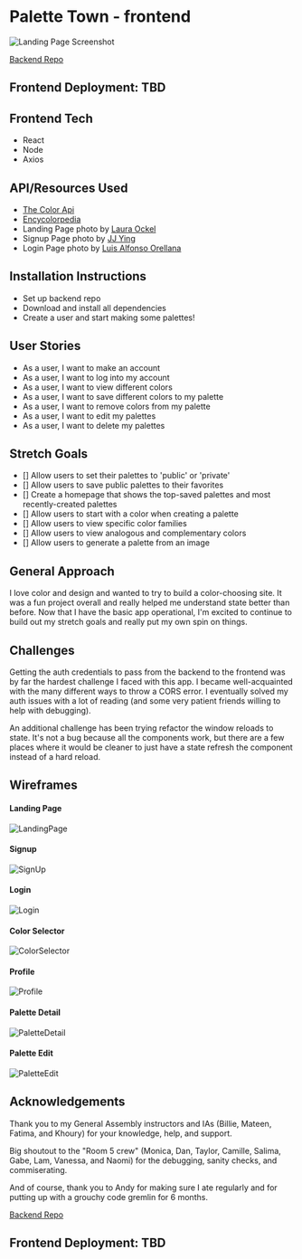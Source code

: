 # Palette Town - frontend

![Landing Page Screenshot](/landing_page.png)


[Backend Repo](https://github.com/ecguerra/Project_4_backend)
## Frontend Deployment: TBD


## Frontend Tech
* React
* Node
* Axios


## API/Resources Used
* [The Color Api](https://www.thecolorapi.com/)
* [Encycolorpedia](https://encycolorpedia.com/)
* Landing Page photo by [Laura Ockel](https://unsplash.com/@viazavier)
* Signup Page photo by [JJ Ying](https://unsplash.com/@jjying)
* Login Page photo by [Luis Alfonso Orellana](https://unsplash.com/@alphonzs)


## Installation Instructions
* Set up backend repo
* Download and install all dependencies
* Create a user and start making some palettes!


## User Stories
* As a user, I want to make an account
* As a user, I want to log into my account
* As a user, I want to view different colors
* As a user, I want to save different colors to my palette
* As a user, I want to remove colors from my palette
* As a user, I want to edit my palettes
* As a user, I want to delete my palettes

## Stretch Goals
- [] Allow users to set their palettes to 'public' or 'private'
- [] Allow users to save public palettes to their favorites
- [] Create a homepage that shows the top-saved palettes and most recently-created palettes
- [] Allow users to start with a color when creating a palette
- [] Allow users to view specific color families
- [] Allow users to view analogous and complementary colors
- [] Allow users to generate a palette from an image


## General Approach
I love color and design and wanted to try to build a color-choosing site. It was a fun project overall and really helped me understand state better than before. Now that I have the basic app operational, I'm excited to continue to build out my stretch goals and really put my own spin on things.


## Challenges
Getting the auth credentials to pass from the backend to the frontend was by far the hardest challenge I faced with this app. I became well-acquainted with the many different ways to throw a CORS error. I eventually solved my auth issues with a lot of reading (and some very patient friends willing to help with debugging).

An additional challenge has been trying refactor the window reloads to state. It's not a bug because all the components work, but there are a few places where it would be cleaner to just have a state refresh the component instead of a hard reload.


## Wireframes

#### Landing Page
![LandingPage](/wireframes/LandingPage.png)

#### Signup
![SignUp](/wireframes/Signup.png)

#### Login
![Login](/wireframes/Login.png)

#### Color Selector
![ColorSelector](/wireframes/ColorSelector.png)

#### Profile
![Profile](/wireframes/Profile.png)

#### Palette Detail
![PaletteDetail](/wireframes/PaletteDetail.png)

#### Palette Edit
![PaletteEdit](/wireframes/PaletteEdit.png)


## Acknowledgements

Thank you to my General Assembly instructors and IAs (Billie, Mateen, Fatima, and Khoury) for your knowledge, help, and support.

Big shoutout to the "Room 5 crew" (Monica, Dan, Taylor, Camille, Salima, Gabe, Lam, Vanessa, and Naomi) for the debugging, sanity checks, and commiserating.

And of course, thank you to Andy for making sure I ate regularly and for putting up with a grouchy code gremlin for 6 months.


[Backend Repo](https://github.com/ecguerra/Project_4_backend)
## Frontend Deployment: TBD
